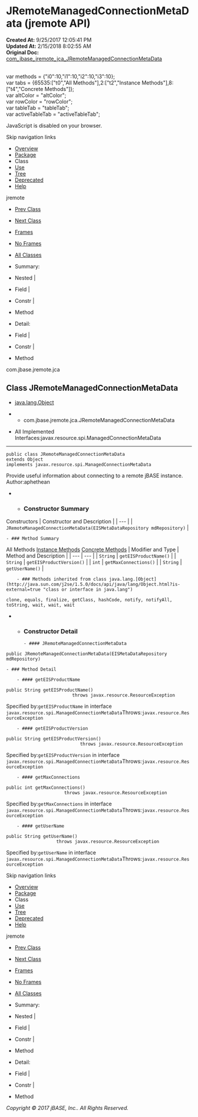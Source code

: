# JRemoteManagedConnectionMetaData (jremote   API)

**Created At:** 9/25/2017 12:05:41 PM  
**Updated At:** 2/15/2018 8:02:55 AM  
**Original Doc:** [com_jbase_jremote_jca_JRemoteManagedConnectionMetaData](https://docs.jbase.com/39258-jca/com_jbase_jremote_jca_JRemoteManagedConnectionMetaData)  

<!--<br>    try {<br>        if (location.href.indexOf('is-external=true') == -1) {<br>            parent.document.title="JRemoteManagedConnectionMetaData (jremote   API)";<br>        }<br>    }<br>    catch(err) {<br>    }<br>//--><br>var methods = {"i0":10,"i1":10,"i2":10,"i3":10};<br>var tabs = {65535:["t0","All Methods"],2:["t2","Instance Methods"],8:["t4","Concrete Methods"]};<br>var altColor = "altColor";<br>var rowColor = "rowColor";<br>var tableTab = "tableTab";<br>var activeTableTab = "activeTableTab";
JavaScript is disabled on your browser.

Skip navigation links

- [Overview](../../../../overview-summary.html)
- [Package](/39258-jca/com_jbase_jremote_jca_package-summary)
- Class
- [Use](/39261-class-use/com_jbase_jremote_jca_class-use_JRemoteManagedConnectionMetaData)
- [Tree](/39258-jca/com_jbase_jremote_jca_package-tree)
- [Deprecated](../../../../deprecated-list.html)
- [Help](../../../../help-doc.html)


jremote <br>

- [Prev Class](/39258-jca/com_jbase_jremote_jca_JRemoteManagedConnectionFactory "class in com.jbase.jremote.jca")
- [Next Class](/39258-jca/com_jbase_jremote_jca_JRemoteRequestProcessingFactory "class in com.jbase.jremote.jca")


- [Frames](../../../../index.html?com/jbase/jremote/jca//39258-jca/com_jbase_jremote_jca_JRemoteManagedConnectionMetaData)
- [No Frames](/39258-jca/com_jbase_jremote_jca_JRemoteManagedConnectionMetaData)


- [All Classes](../../../../allclasses-noframe.html)


<!--<br>  allClassesLink = document.getElementById("allclasses\_navbar\_top");<br>  if(window==top) {<br>    allClassesLink.style.display = "block";<br>  }<br>  else {<br>    allClassesLink.style.display = "none";<br>  }<br>  //-->

- Summary:
- Nested |
- Field |
- Constr |
- Method


- Detail:
- Field |
- Constr |
- Method

com.jbase.jremote.jca

## Class JRemoteManagedConnectionMetaData

- [java.lang.Object](http://java.sun.com/j2se/1.5.0/docs/api/java/lang/Object.html?is-external=true "class or interface in java.lang")
- - com.jbase.jremote.jca.JRemoteManagedConnectionMetaData


- All Implemented Interfaces:javax.resource.spi.ManagedConnectionMetaData
* * *


```
public class JRemoteManagedConnectionMetaData
extends Object
implements javax.resource.spi.ManagedConnectionMetaData
```

Provide useful information about connecting to a remote jBASE instance.
Author:aphethean

- - ### Constructor Summary


Constructors | Constructor and Description |
| --- |
| `JRemoteManagedConnectionMetaData(EISMetaDataRepository mdRepository)`  |


    - ### Method Summary


All Methods [Instance Methods](javascript:show%282%29;) [Concrete Methods](javascript:show%288%29;) | Modifier and Type | Method and Description |
| --- | --- |
| `String` | `getEISProductName()`  |
| `String` | `getEISProductVersion()`  |
| `int` | `getMaxConnections()`  |
| `String` | `getUserName()`  |


        - ### Methods inherited from class java.lang.[Object](http://java.sun.com/j2se/1.5.0/docs/api/java/lang/Object.html?is-external=true "class or interface in java.lang")
`clone, equals, finalize, getClass, hashCode, notify, notifyAll, toString, wait, wait, wait`

- - ### Constructor Detail

        - #### JRemoteManagedConnectionMetaData

```
public JRemoteManagedConnectionMetaData(EISMetaDataRepository mdRepository)
```


    - ### Method Detail

        - #### getEISProductName

```
public String getEISProductName()
                         throws javax.resource.ResourceException
```
Specified by:`getEISProductName` in interface `javax.resource.spi.ManagedConnectionMetaData`Throws:`javax.resource.ResourceException`


        - #### getEISProductVersion

```
public String getEISProductVersion()
                            throws javax.resource.ResourceException
```
Specified by:`getEISProductVersion` in interface `javax.resource.spi.ManagedConnectionMetaData`Throws:`javax.resource.ResourceException`


        - #### getMaxConnections

```
public int getMaxConnections()
                      throws javax.resource.ResourceException
```
Specified by:`getMaxConnections` in interface `javax.resource.spi.ManagedConnectionMetaData`Throws:`javax.resource.ResourceException`


        - #### getUserName

```
public String getUserName()
                   throws javax.resource.ResourceException
```
Specified by:`getUserName` in interface `javax.resource.spi.ManagedConnectionMetaData`Throws:`javax.resource.ResourceException`

Skip navigation links

- [Overview](../../../../overview-summary.html)
- [Package](/39258-jca/com_jbase_jremote_jca_package-summary)
- Class
- [Use](/39261-class-use/com_jbase_jremote_jca_class-use_JRemoteManagedConnectionMetaData)
- [Tree](/39258-jca/com_jbase_jremote_jca_package-tree)
- [Deprecated](../../../../deprecated-list.html)
- [Help](../../../../help-doc.html)


jremote <br>

- [Prev Class](/39258-jca/com_jbase_jremote_jca_JRemoteManagedConnectionFactory "class in com.jbase.jremote.jca")
- [Next Class](/39258-jca/com_jbase_jremote_jca_JRemoteRequestProcessingFactory "class in com.jbase.jremote.jca")


- [Frames](../../../../index.html?com/jbase/jremote/jca//39258-jca/com_jbase_jremote_jca_JRemoteManagedConnectionMetaData)
- [No Frames](/39258-jca/com_jbase_jremote_jca_JRemoteManagedConnectionMetaData)


- [All Classes](../../../../allclasses-noframe.html)


<!--<br>  allClassesLink = document.getElementById("allclasses\_navbar\_bottom");<br>  if(window==top) {<br>    allClassesLink.style.display = "block";<br>  }<br>  else {<br>    allClassesLink.style.display = "none";<br>  }<br>  //-->

- Summary:
- Nested |
- Field |
- Constr |
- Method


- Detail:
- Field |
- Constr |
- Method

*Copyright © 2017 jBASE, Inc.. All Rights Reserved.*
